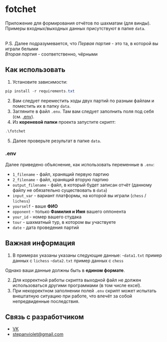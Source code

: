 # fotchet
Приложение для формирования отчётов по шахматам (для винды).<br />
Примеры входных/выходных данных присутствуют в папке ``data``.<br />
<br />

P.S. Далее подразумевается, что <i>Первая партия</i> - это та, в которой вы играли белыми<br />
<i>Вторая партия</i> - соответственно, чёрными

## Как использовать
1. Установите зависимости:
```powershell
pip install -r requirements.txt
```
2. Вам следует переместить ходы двух партий по разным файлам и поместить их в папку ``data``.
3. Загляните в файл ``.env``. Там вам следует заполнить поля под себя (см. [.env](https://github.com/1stepanviolet1/fotchet/tree/main?tab=readme-ov-file#env)).
4. Из <b>кореневой папки</b> проекта запустите скрипт:
```powershell
.\fotchet
```
5. Далее проверьте результат в папке ``data``.

### .env
Далее приведено объяснение, как использовать переменные в ``.env``:
- ``1_filename`` - файл, хранящий первую партию
- ``2_filename`` - файл, хранящий вторую партию
- ``output_filename`` - файл, в который будет записан отчёт (данному файлу не обязательно существовать в ``data``)
- ``input_var`` - вариант платформы, на которой вы играли (``chess`` / ``lichess``)
- ``yourself`` - ваше <b>ФИО</b>
- ``opponent`` - только <b>Фамилия и Имя</b> вашего оппонента
- ``your_id`` - номер вашего студака
- ``tour`` - шахматный тур, в котором вы участвуете
- ``date`` - дата проведения партий

## Важная информация
1. В примерах указаны указаны следующие данные:
-``data1.txt`` пример данных с ``lichess``
-``data2.txt`` пример данных с ``chess``

Однако ваши данные должны быть в <b>едином формате</b>.

2. Для корректной работы скрипта выходной файл не должен использоваться другими программами (в том числе excel).
3. При некорректном заполнении полей ``.env`` скрипт может испытать внештатную ситуацию при работе, что влечёт за собой непредвиденные последствия.

## Связь с разработчиком
- [VK](https://vk.com/stepanviolet)
- stepanviolet@gmail.com
